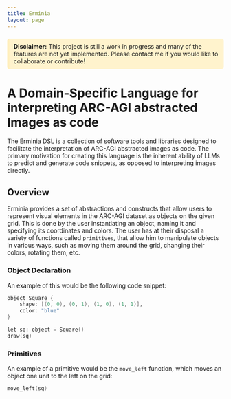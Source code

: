 ```yaml
---
title: Erminia
layout: page
---
```


<div style="background-color: #fff3cd; border-left: 5px solid #ffeeba; padding: 10px; margin: 20px 0; border-radius: 5px;">
<strong>Disclaimer:</strong> This project is still a work in progress and many of the features are not yet implemented. Please contact me if you would like to collaborate or contribute!
</div>

# A Domain-Specific Language for interpreting ARC-AGI abstracted Images as code

The Erminia DSL is a collection of software tools and libraries designed to 
facilitate the interpretation of ARC-AGI abstracted images as code. The primary
motivation for creating this language is the inherent ability of LLMs to predict 
and generate code snippets, as opposed to interpreting images directly. 

## Overview

Erminia provides a set of abstractions and constructs that allow users to represent
visual elements in the ARC-AGI dataset as objects on the given grid. This is done by 
the user instantiating an object, naming it and specifying its coordinates and colors.
The user has at their disposal a variety of functions called `primitives`, that allow
him to manipulate objects in various ways, such as moving them around the grid,
changing their colors, rotating them, etc.

### Object Declaration

An example of this would be the following code snippet:

```cpp
object Square {
    shape: [(0, 0), (0, 1), (1, 0), (1, 1)],
    color: "blue"
}

let sq: object = Square()
draw(sq)
```

### Primitives

An example of a primitive would be the `move_left` function, which moves
an object one unit to the left on the grid:

```cpp
move_left(sq)
```
